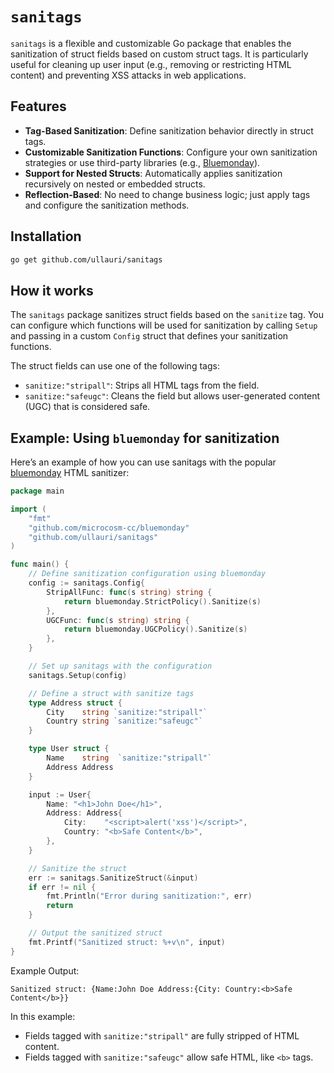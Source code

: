 # `sanitags`

`sanitags` is a flexible and customizable Go package that enables the sanitization of struct fields based on custom struct tags. It is particularly useful for cleaning up user input (e.g., removing or restricting HTML content) and preventing XSS attacks in web applications.

## Features
- **Tag-Based Sanitization**: Define sanitization behavior directly in struct tags.
- **Customizable Sanitization Functions**: Configure your own sanitization strategies or use third-party libraries (e.g., [Bluemonday](https://github.com/microcosm-cc/bluemonday)).
- **Support for Nested Structs**: Automatically applies sanitization recursively on nested or embedded structs.
- **Reflection-Based**: No need to change business logic; just apply tags and configure the sanitization methods.

## Installation

```bash
go get github.com/ullauri/sanitags
```

## How it works
The `sanitags` package sanitizes struct fields based on the `sanitize` tag. You can configure which functions will be used for sanitization by calling `Setup` and passing in a custom `Config` struct that defines your sanitization functions.

The struct fields can use one of the following tags:
- `sanitize:"stripall"`: Strips all HTML tags from the field.
- `sanitize:"safeugc"`: Cleans the field but allows user-generated content (UGC) that is considered safe.

## Example: Using `bluemonday` for sanitization
Here’s an example of how you can use sanitags with the popular [bluemonday](https://github.com/microcosm-cc/bluemonday) HTML sanitizer:
```go
package main

import (
    "fmt"
    "github.com/microcosm-cc/bluemonday"
    "github.com/ullauri/sanitags"
)

func main() {
    // Define sanitization configuration using bluemonday
    config := sanitags.Config{
        StripAllFunc: func(s string) string {
            return bluemonday.StrictPolicy().Sanitize(s)
        },
        UGCFunc: func(s string) string {
            return bluemonday.UGCPolicy().Sanitize(s)
        },
    }

    // Set up sanitags with the configuration
    sanitags.Setup(config)

    // Define a struct with sanitize tags
    type Address struct {
        City    string `sanitize:"stripall"`
        Country string `sanitize:"safeugc"`
    }

    type User struct {
        Name    string  `sanitize:"stripall"`
        Address Address
    }

    input := User{
        Name: "<h1>John Doe</h1>",
        Address: Address{
            City:    "<script>alert('xss')</script>",
            Country: "<b>Safe Content</b>",
        },
    }

    // Sanitize the struct
    err := sanitags.SanitizeStruct(&input)
    if err != nil {
        fmt.Println("Error during sanitization:", err)
        return
    }

    // Output the sanitized struct
    fmt.Printf("Sanitized struct: %+v\n", input)
}
```
Example Output:
```
Sanitized struct: {Name:John Doe Address:{City: Country:<b>Safe Content</b>}}
```
In this example:
- Fields tagged with `sanitize:"stripall"` are fully stripped of HTML content.
- Fields tagged with `sanitize:"safeugc"` allow safe HTML, like `<b>` tags.
